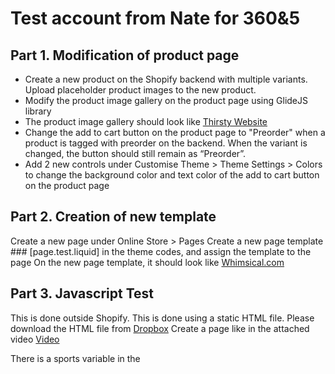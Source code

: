 # Test account from Nate for 360&5

## Part 1. Modification of product page

- Create a new product on the Shopify backend with multiple variants. Upload placeholder product images to the new product.
- Modify the product image gallery on the product page using GlideJS library
- The product image gallery should look like [Thirsty Website](https://www.thirsty.com.sg/collections/beer/products/kona-big-wave-golden-ale-can?preview_theme_id=120722686015)
- Change the add to cart button on the product page to "Preorder" when a product is tagged with preorder on the backend. When the variant is changed, the button should still remain as “Preorder”.
- Add 2 new controls under Customise Theme > Theme Settings > Colors to change the background color and text color of the add to cart button on the product page

## Part 2. Creation of new template

Create a new page under Online Store > Pages
Create a new page template ### [page.test.liquid] in the theme codes, and assign the template to the page
On the new page template, it should look like [Whimsical.com](https://whimsical.com/8vHyJ87aQ3HGUdS4xf7zuj)

## Part 3. Javascript Test

This is done outside Shopify. This is done using a static HTML file.
Please download the HTML file from [Dropbox](https://www.dropbox.com/s/pmg4w2ecclxesh4/candidate-test.html?dl=0)
Create a page like in the attached video [Video](https://www.dropbox.com/s/pm7x5wfabxjm18w/Screen%20Recording%202023-04-25%20at%2012.47.50%20PM.mov?dl=0)

There is a sports variable in the <script> that has an array of objects.
The object contains the information of the sport.

## Follow the instruction below:

1. Add radio buttons for user to select a sport. The question is "What do you want to do for sport activity today?"
2. A box for each sport
3. On selecting the radio button, change the background color of the box to bg_color of selected sport.
4. Animate "box Me" to move to selected sport box.
5. Display the selected sport name below the box.
6. Display list of equipments for the selected sport below the selected sport name text.

In this file, you will find jQuery and Vue script that's commented.
You have to do it using vanilla javascript and jquery.
If you can do it using Vue JS, it is a plus.

## We need 3 HTML files in total. 

1 using vanilla JS
1 using jquery
1 using Vue

